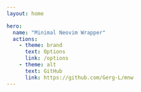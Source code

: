 ```yaml
---
layout: home

hero:
  name: "Minimal Neovim Wrapper"
  actions:
    - theme: brand
      text: Options
      link: /options
    - theme: alt
      text: GitHub
      link: https://github.com/Gerg-L/mnw
---
```

<!--@include: ./documentation.md-->
